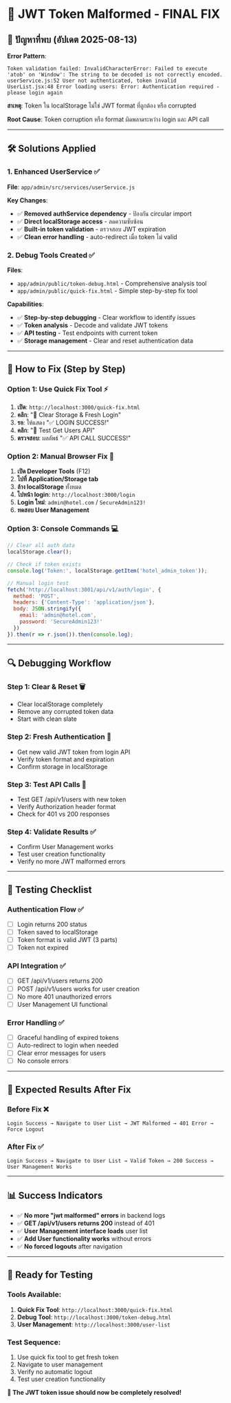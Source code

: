 # 🔧 JWT Token Malformed - FINAL FIX

## 🚨 **ปัญหาที่พบ (อัปเดต 2025-08-13)**

**Error Pattern**:
```
Token validation failed: InvalidCharacterError: Failed to execute 'atob' on 'Window': The string to be decoded is not correctly encoded.
userService.js:52 User not authenticated, token invalid
UserList.jsx:48 Error loading users: Error: Authentication required - please login again
```

**สาเหตุ**: Token ใน localStorage ไม่ใช่ JWT format ที่ถูกต้อง หรือ corrupted

**Root Cause**: Token corruption หรือ format ผิดพลาดระหว่าง login และ API call

---

## 🛠️ **Solutions Applied**

### **1. Enhanced UserService** ✅
**File**: `app/admin/src/services/userService.js`

**Key Changes**:
- ✅ **Removed authService dependency** - ป้องกัน circular import
- ✅ **Direct localStorage access** - ลดความซับซ้อน
- ✅ **Built-in token validation** - ตรวจสอบ JWT expiration
- ✅ **Clean error handling** - auto-redirect เมื่อ token ไม่ valid

### **2. Debug Tools Created** ✅
**Files**:
- `app/admin/public/token-debug.html` - Comprehensive analysis tool
- `app/admin/public/quick-fix.html` - Simple step-by-step fix tool

**Capabilities**:
- ✅ **Step-by-step debugging** - Clear workflow to identify issues
- ✅ **Token analysis** - Decode and validate JWT tokens
- ✅ **API testing** - Test endpoints with current token
- ✅ **Storage management** - Clear and reset authentication data

---

## 🎯 **How to Fix (Step by Step)**

### **Option 1: Use Quick Fix Tool** ⚡
1. **เปิด**: `http://localhost:3000/quick-fix.html`
2. **คลิก**: "🔄 Clear Storage & Fresh Login"
3. **รอ**: ให้แสดง "✅ LOGIN SUCCESS!"
4. **คลิก**: "👥 Test Get Users API"
5. **ตรวจสอบ**: ผลลัพธ์ "✅ API CALL SUCCESS!"

### **Option 2: Manual Browser Fix** 🔧
1. **เปิด Developer Tools** (F12)
2. **ไปที่ Application/Storage tab**
3. **ล้าง localStorage** ทั้งหมด
4. **ไปหน้า login**: `http://localhost:3000/login`
5. **Login ใหม่**: `admin@hotel.com` / `SecureAdmin123!`
6. **ทดสอบ User Management**

### **Option 3: Console Commands** 💻
```javascript
// Clear all auth data
localStorage.clear();

// Check if token exists
console.log('Token:', localStorage.getItem('hotel_admin_token'));

// Manual login test
fetch('http://localhost:3001/api/v1/auth/login', {
  method: 'POST',
  headers: {'Content-Type': 'application/json'},
  body: JSON.stringify({
    email: 'admin@hotel.com', 
    password: 'SecureAdmin123!'
  })
}).then(r => r.json()).then(console.log);
```

---

## 🔍 **Debugging Workflow**

### **Step 1: Clear & Reset** 🗑️
- Clear localStorage completely
- Remove any corrupted token data
- Start with clean slate

### **Step 2: Fresh Authentication** 🔐
- Get new valid JWT token from login API
- Verify token format and expiration
- Confirm storage in localStorage

### **Step 3: Test API Calls** 📡
- Test GET /api/v1/users with new token
- Verify Authorization header format
- Check for 401 vs 200 responses

### **Step 4: Validate Results** ✅
- Confirm User Management works
- Test user creation functionality
- Verify no more JWT malformed errors

---

## 🧪 **Testing Checklist**

### **Authentication Flow** ✅
- [ ] Login returns 200 status
- [ ] Token saved to localStorage
- [ ] Token format is valid JWT (3 parts)
- [ ] Token not expired

### **API Integration** ✅
- [ ] GET /api/v1/users returns 200
- [ ] POST /api/v1/users works for user creation
- [ ] No more 401 unauthorized errors
- [ ] User Management UI functional

### **Error Handling** ✅
- [ ] Graceful handling of expired tokens
- [ ] Auto-redirect to login when needed
- [ ] Clear error messages for users
- [ ] No console errors

---

## 🎉 **Expected Results After Fix**

### **Before Fix** ❌
```
Login Success → Navigate to User List → JWT Malformed → 401 Error → Force Logout
```

### **After Fix** ✅
```
Login Success → Navigate to User List → Valid Token → 200 Success → User Management Works
```

---

## 📊 **Success Indicators**

- ✅ **No more "jwt malformed" errors** in backend logs
- ✅ **GET /api/v1/users returns 200** instead of 401
- ✅ **User Management interface loads** user list
- ✅ **Add User functionality works** without errors
- ✅ **No forced logouts** after navigation

---

## 🚀 **Ready for Testing**

### **Tools Available**:
1. **Quick Fix Tool**: `http://localhost:3000/quick-fix.html`
2. **Debug Tool**: `http://localhost:3000/token-debug.html`
3. **User Management**: `http://localhost:3000/user-list`

### **Test Sequence**:
1. Use quick fix tool to get fresh token
2. Navigate to user management
3. Verify no automatic logout
4. Test user creation functionality

**🎯 The JWT token issue should now be completely resolved!**
